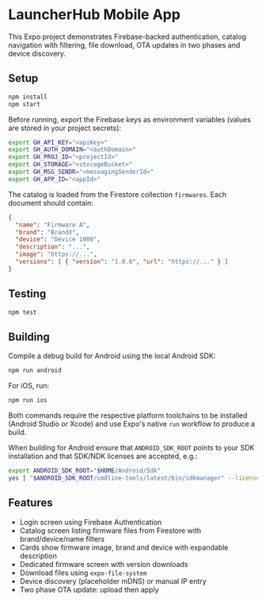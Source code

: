 # LauncherHub Mobile App

This Expo project demonstrates Firebase-backed authentication, catalog navigation with filtering, file download, OTA updates in two phases and device discovery.

## Setup

```bash
npm install
npm start
```

Before running, export the Firebase keys as environment variables (values are stored in your project secrets):

```bash
export GH_API_KEY="<apiKey>"
export GH_AUTH_DOMAIN="<authDomain>"
export GH_PROJ_ID="<projectId>"
export GH_STORAGE="<storageBucket>"
export GH_MSG_SENDR="<messagingSenderId>"
export GH_APP_ID="<appId>"
```

The catalog is loaded from the Firestore collection `firmwares`. Each document should contain:

```json
{
  "name": "Firmware A",
  "brand": "BrandX",
  "device": "Device 1000",
  "description": "...",
  "image": "https://...",
  "versions": [ { "version": "1.0.0", "url": "https://..." } ]
}
```

## Testing

```bash
npm test
```

## Building

Compile a debug build for Android using the local Android SDK:

```bash
npm run android
```

For iOS, run:

```bash
npm run ios
```

Both commands require the respective platform toolchains to be installed (Android Studio or Xcode) and use Expo's native `run` workflow to produce a build.

When building for Android ensure that `ANDROID_SDK_ROOT` points to your SDK installation and that SDK/NDK licenses are accepted, e.g.:

```bash
export ANDROID_SDK_ROOT="$HOME/Android/Sdk"
yes | "$ANDROID_SDK_ROOT/cmdline-tools/latest/bin/sdkmanager" --licenses
```

## Features
- Login screen using Firebase Authentication
- Catalog screen listing firmware files from Firestore with brand/device/name filters
- Cards show firmware image, brand and device with expandable description
- Dedicated firmware screen with version downloads
- Download files using `expo-file-system`
- Device discovery (placeholder mDNS) or manual IP entry
- Two phase OTA update: upload then apply
